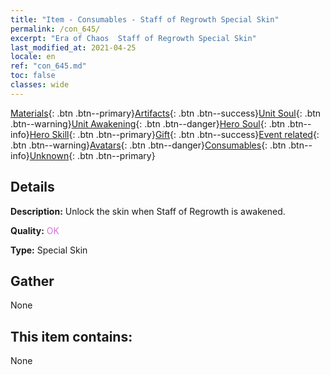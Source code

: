 ```yaml
---
title: "Item - Consumables - Staff of Regrowth Special Skin"
permalink: /con_645/
excerpt: "Era of Chaos  Staff of Regrowth Special Skin"
last_modified_at: 2021-04-25
locale: en
ref: "con_645.md"
toc: false
classes: wide
---
```

 [Materials](/Items/){: .btn .btn--primary}[Artifacts](/Items/Artifacts/){: .btn .btn--success}[Unit Soul](/Items/UnitSoul/){: .btn .btn--warning}[Unit Awakening](/Items/UnitAwakening/){: .btn .btn--danger}[Hero Soul](/Items/HeroSoul/){: .btn .btn--info}[Hero Skill](/Items/HeroSkill/){: .btn .btn--primary}[Gift](/Items/Gift/){: .btn .btn--success}[Event related](/Items/Events/){: .btn .btn--warning}[Avatars](/Items/Avatars/){: .btn .btn--danger}[Consumables](/Items/Consumables/){: .btn .btn--info}[Unknown](/Items/Unknown/){: .btn .btn--primary}

## Details
 **Description:** Unlock the skin when Staff of Regrowth is awakened.

 **Quality:** <span style="color: #DA70D6">OK</span>

 **Type:** Special Skin

## Gather

  None

## This item contains:

  None

